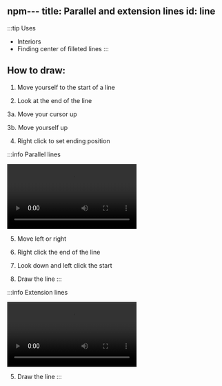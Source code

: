 npm---
title: Parallel and extension lines
id: line
---

:::tip Uses
- Interiors
- Finding center of filleted lines
:::

## How to draw:  
1. Move yourself to the start of a line

2. Look at the end of the line

3a. Move your cursor up

3b. Move yourself up

4. Right click to set ending position

:::info Parallel lines

![parallel](@site/static/media/docs/videos/parallel_line.mp4)

5. Move left or right

6. Right click the end of the line

7. Look down and left click the start

8. Draw the line
:::

:::info Extension lines

![extension](@site/static/media/docs/videos/extend_line.mp4)

5. Draw the line
:::